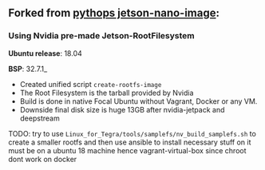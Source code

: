 ## Forked from [pythops jetson-nano-image](https://github.com/pythops/jetson-nano-image):

### Using Nvidia pre-made Jetson-RootFilesystem

**Ubuntu release**: 18.04

**BSP**: 32.7.1_

- Created unified script `create-rootfs-image` 
- The Root Filesystem is the tarball provided by Nvidia 
- Build is done in native Focal Ubuntu without Vagrant, Docker or any VM. 
- Downside final disk size is huge 13GB after nvidia-jetpack and deepstream

TODO:
    try to use `Linux_for_Tegra/tools/samplefs/nv_build_samplefs.sh` to create a smaller rootfs
    and then use ansible to install necessary stuff on it  
    must be on a ubuntu 18 machine hence vagrant-virtual-box since chroot dont work on docker